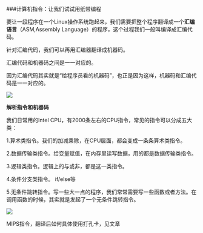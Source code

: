 ###计算机指令：让我们试试用纸带编程

要让一段程序在一个Linux操作系统跑起来，我们需要把整个程序翻译成一个**汇编语言**（ASM,Assembly Language）的程序，这个过程我们一般叫编译成汇编代码。

针对汇编代码，我们可以再用汇编器翻译成机器码。

汇编代码和机器码之间是一一对应的。

因为汇编代码其实就是“给程序员看的机器码”，也正是因为这样，机器码和汇编代码是一一对应的。

<img src="/Users/jackie/Documents/GitHub/DM/image/67cf3c90ac9bde229352e1be0db24b5b.png">

**解析指令和机器码**

我们日常用的Intel CPU，有2000条左右的CPU指令，常见的指令可以分成五大类：

1.算术类指令。我们的加减乘除，在CPU层面，都会变成一条条算术类指令。

2.数据传输类指令。给变量赋值，在内存里读写数据，用的都是数据传输类指令。

3.逻辑类指令。逻辑上的与或非，都是这一类指令。

4.条件分支类指令。 if/else等

5.无条件跳转指令。写一些大一点的程序，我们常常需要写一些函数或者方法。在调用函数的时候，其实就是发起了一个无条件跳转指令。

<img src="../../五种指令">



MIPS指令，翻译后如何具体使用打孔卡，见文章























